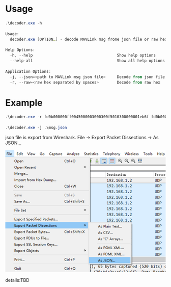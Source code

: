 # Usage  

``` powershell
.\decoder.exe -h

Usage:
  decoder.exe [OPTION…] - decode MAVLink msg frome json file or raw hex data

Help Options:
  -h, --help                                     Show help options
  --help-all                                     Show all help options

Application Options:
  -j, --json=<path to MAVLink msg json file>     Decode from json file
  -r, --raw=<raw hex separated by spaces>        Decode from raw hex
```
# Example  

``` powershell
.\decoder.exe -r fd0b000000ff0045000003000300f5010300000001eb6f fd0b000002ff0045000003000300f50103000000013496 fd0900000fff00000000000000000608c00403db85

.\decoder.exe -j .\msg.json
```
json file is export from Wireshark. 
File -> Export Packet Dissections -> As JSON...

![Export Packet Dissections](https://raw.githubusercontent.com/luozongtong123/ardusub_api/master/doc/img/export_packet_dissections.png)

details:TBD

